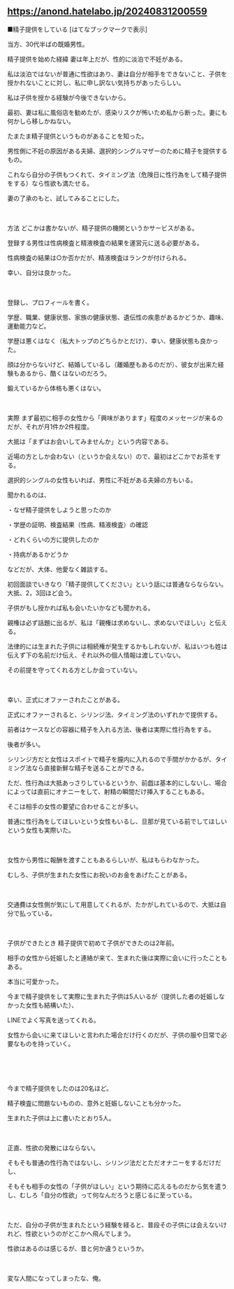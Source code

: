 https://anond.hatelabo.jp/20240831200559
---


■精子提供をしている [はてなブックマークで表示]

当方、30代半ばの既婚男性。

精子提供を始めた経緯
妻は年上だが、性的に淡泊で不妊がある。

私は淡泊ではないが普通に性欲はあり、妻は自分が相手をできないこと、子供を授かれないことに対し、私に申し訳ない気持ちがあったらしい。

私は子供を授かる経験が今後できないから。

最初、妻は私に風俗店を勧めたが、感染リスクが怖いため私から断った。妻にも何かしら移しかねない。

たまたま精子提供というものがあることを知った。

男性側に不妊の原因がある夫婦、選択的シングルマザーのために精子を提供するもの。

これなら自分の子供もつくれて、タイミング法（危険日に性行為をして精子提供をする）なら性欲も満たせる。

妻の了承のもと、試してみることにした。

　

方法
どこかは書かないが、精子提供の機関というかサービスがある。

登録する男性は性病検査と精液検査の結果を運営元に送る必要がある。

性病検査の結果は○か否かだが、精液検査はランクが付けられる。

幸い、自分は良かった。

　

登録し、プロフィールを書く。

学歴、職業、健康状態、家族の健康状態、遺伝性の疾患があるかどうか、趣味、運動能力など。

学歴は悪くはなく（私大トップのどちらかとだけ）、幸い、健康状態も良かった。

顔は分からないけど、結婚しているし（離婚歴もあるのだが）、彼女が出来た経験もあるから、酷くはないのだろう。

鍛えているから体格も悪くはない。

　

実際
まず最初に相手の女性から「興味があります」程度のメッセージが来るのだが、それが月1件か2件程度。

大抵は「まずはお会いしてみませんか」という内容である。

近場の方としか会わない（というか会えない）ので、最初はどこかでお茶をする。

選択的シングルの女性もいれば、男性に不妊がある夫婦の方もいる。

聞かれるのは、

・なぜ精子提供をしようと思ったのか

・学歴の証明、検査結果（性病、精液検査）の確認

・どれくらいの方に提供したのか

・持病があるかどうか

などだが、大体、他愛なく雑談する。

初回面談でいきなり「精子提供してください」という話には普通ならならない。大抵、2，3回ほど会う。

子供がもし授かれば私も会いたいかなども聞かれる。

親権は必ず話題に出るが、私は「親権は求めないし、求めないでほしい」と伝える。

法律的には生まれた子供には相続権が発生するかもしれないが、私はいつも姓は伝えず下の名前だけ伝え、それ以外の個人情報は渡していない。

その前提を守ってくれる方としか会っていない。

　

幸い、正式にオファーされたことがある。

正式にオファーされると、シリンジ法、タイミング法のいずれかで提供する。

前者はケースなどの容器に精子を入れる方法、後者は実際に性行為をする。

後者が多い。

シリンジ方だと女性はスポイトで精子を膣内に入れるので手間がかかるが、タイミング法なら直接新鮮な精子を送ることができる。

ただ、性行為は大抵あっさりしているというか、前戯は基本的にしないし、場合によっては直前にオナニーをして、射精の瞬間だけ挿入することもある。

そこは相手の女性の要望に合わせることが多い。

普通に性行為をしてほしいという女性もいるし、旦那が見ている前でしてほしいという女性も実際いた。

　

女性から男性に報酬を渡すこともあるらしいが、私はもらわなかった。

むしろ、子供が生まれた女性にお祝いのお金をあげたことがある。

　

交通費は女性側が気にして用意してくれるが、たかがしれているので、大抵は自分で払っている。

　

子供ができたとき
精子提供で初めて子供ができたのは2年前。

相手の女性から妊娠したと連絡が来て、生まれた後は実際に会いに行ったこともある。

本当に可愛かった。

今まで精子提供をして実際に生まれた子供は5人いるが（提供した者の妊娠しなかった女性も結構いた）、

LINEでよく写真を送ってくれる。

女性から会いに来てほしいと言われた場合だけ行くのだが、子供の服や日常で必要なものを持っていく。

　

　

今まで精子提供をしたのは20名ほど。

精子検査に問題ないものの、意外と妊娠しないことも分かった。

生まれた子供は上に書いたとおり5人。

　

正直、性欲の発散にはならない。

そもそも普通の性行為ではないし、シリンジ法だとただオナニーをするだけだし、

そもそも相手の女性の「子供がほしい」という期待に応えるものだから気を遣うし、むしろ「自分の性欲」って何なんだろうと感じるに至っている。

　

ただ、自分の子供が生まれたという経験を経ると、普段その子供には会えないけれど、性欲というのがどこかへ飛んでしまう。

性欲はあるのは感じるが、昔と何か違うというか。

　

変な人間になってしまったな、俺。